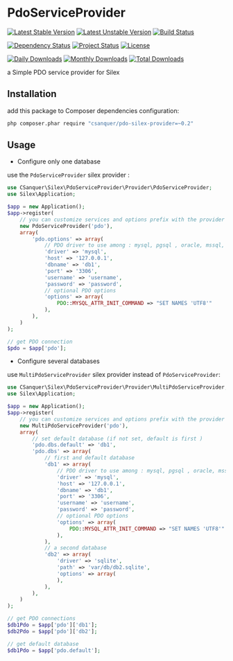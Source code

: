 PdoServiceProvider
==================

[![Latest Stable Version](https://poser.pugx.org/csanquer/pdo-service-provider/v/stable.svg)](https://packagist.org/packages/csanquer/pdo-service-provider)
[![Latest Unstable Version](https://poser.pugx.org/csanquer/pdo-service-provider/v/unstable.svg)](https://packagist.org/packages/csanquer/pdo-service-provider)
[![Build Status](https://travis-ci.org/csanquer/PdoServiceProvider.png?branch=master)](https://travis-ci.org/csanquer/PdoServiceProvider)

[![Dependency Status](https://www.versioneye.com/user/projects/52fa225bec137599bb000033/badge.svg)](https://www.versioneye.com/user/projects/52fa225bec137599bb000033)
[![Project Status](http://stillmaintained.com/csanquer/PdoServiceProvider.png)](http://stillmaintained.com/csanquer/PdoServiceProvider)
[![License](https://poser.pugx.org/csanquer/pdo-service-provider/license.svg)](https://packagist.org/packages/csanquer/pdo-service-provider)

[![Daily Downloads](https://poser.pugx.org/csanquer/pdo-service-provider/d/daily.png)](https://packagist.org/packages/csanquer/pdo-service-provider)
[![Monthly Downloads](https://poser.pugx.org/csanquer/pdo-service-provider/d/monthly.png)](https://packagist.org/packages/csanquer/pdo-service-provider)
[![Total Downloads](https://poser.pugx.org/csanquer/pdo-service-provider/downloads.svg)](https://packagist.org/packages/csanquer/pdo-service-provider)


a Simple PDO service provider for Silex

Installation
------------

add this package to Composer dependencies configuration:

```sh
php composer.phar require "csanquer/pdo-silex-provider=~0.2"
```

Usage
-----

* Configure only one database

use the `PdoServiceProvider` silex provider :

```php
use CSanquer\Silex\PdoServiceProvider\Provider\PdoServiceProvider;
use Silex\Application;

$app = new Application();
$app->register(
    // you can customize services and options prefix with the provider first argument (default = 'pdo')
    new PdoServiceProvider('pdo'),
    array(
        'pdo.options' => array(
            // PDO driver to use among : mysql, pgsql , oracle, mssql, sqlite
            'driver' => 'mysql',
            'host' => '127.0.0.1',
            'dbname' => 'db1',
            'port' => '3306', 
            'username' => 'username',
            'password' => 'password',
            // optional PDO options
            'options' => array(
                PDO::MYSQL_ATTR_INIT_COMMAND => "SET NAMES 'UTF8'"
            ),
        ),
    )
);

// get PDO connection
$pdo = $app['pdo'];
```

* Configure several databases

use `MultiPdoServiceProvider` silex provider instead of `PdoServiceProvider`:

```php
use CSanquer\Silex\PdoServiceProvider\Provider\MultiPdoServiceProvider;
use Silex\Application;

$app = new Application();
$app->register(
    // you can customize services and options prefix with the provider first argument (default = 'pdo')
    new MultiPdoServiceProvider('pdo'),
    array(
        // set default database (if not set, default is first )
        'pdo.dbs.default' => 'db1', 
        'pdo.dbs' => array(
            // first and default database
            'db1' => array(
                // PDO driver to use among : mysql, pgsql , oracle, mssql, sqlite
                'driver' => 'mysql',
                'host' => '127.0.0.1',
                'dbname' => 'db1',
                'port' => '3306', 
                'username' => 'username',
                'password' => 'password',
                // optional PDO options
                'options' => array(
                    PDO::MYSQL_ATTR_INIT_COMMAND => "SET NAMES 'UTF8'"
                ),
            ),
            // a second database
            'db2' => array(
                'driver' => 'sqlite',
                'path' => 'var/db/db2.sqlite',
                'options' => array(
                ),
            ),
        ),
    )
);

// get PDO connections
$db1Pdo = $app['pdo']['db1'];
$db2Pdo = $app['pdo']['db2'];

// get default database
$db1Pdo = $app['pdo.default'];
```
